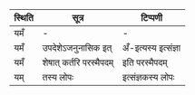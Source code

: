 | स्थिति | सूत्र | टिप्पणी |
| ----- | ------- | ------ |
| यमँ | - | - |
| यमँ | उपदेशेऽजनुनासिक इत् | अँ-इत्यस्य इत्संज्ञा |
| यमँ | शेषात् कर्तरि परस्मैपदम् | इति परस्मैपदम् |
| यम् | तस्य लोपः | इत्संज्ञकस्य लोपः |

